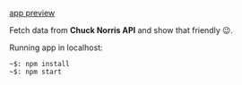 <a href="https://zeucampos.github.io/chuck-norris-jokes/">app preview</a>

Fetch data from **Chuck Norris API** and show that friendly 😉.

Running app in localhost: 
```
~$: npm install
~$: npm start
```
